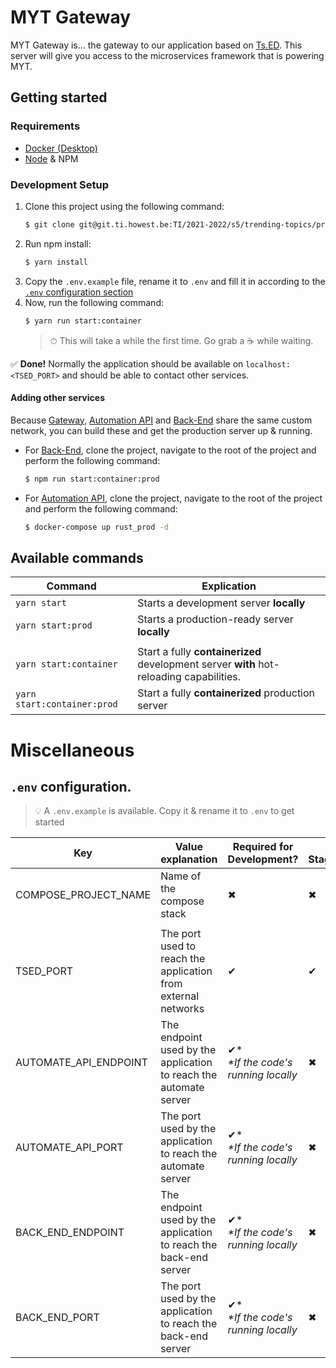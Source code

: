 # MYT Gateway

MYT Gateway is... the gateway to our application based on [Ts.ED](https://tsed.io). This server will give you access to the microservices framework that is powering MYT.

## Getting started
### Requirements
- [Docker (Desktop)](https://www.docker.com/get-started)
- [Node](https://nodejs.org/en/) & NPM

### Development Setup
1. Clone this project using the following command:
   ```bash
   $ git clone git@git.ti.howest.be:TI/2021-2022/s5/trending-topics/projects/hybrid-work1/gateway.git
   ```
2. Run npm install:
   ```bash
   $ yarn install
   ```
3. Copy the `.env.example` file, rename it to `.env` and fill it in according to the [`.env` configuration section](#env-configuration-file)
4. Now, run the following command:
   ```bash
   $ yarn run start:container
   ```
   > ⏱ This will take a while the first time. Go grab a ☕ while waiting.

✅ **Done!** Normally the application should be available on `localhost:<TSED_PORT>` and should be able to contact other services.

#### Adding other services
Because [Gateway](https://git.ti.howest.be/TI/2021-2022/s5/trending-topics/projects/hybrid-work1/gateway), [Automation API](https://git.ti.howest.be/TI/2021-2022/s5/trending-topics/projects/hybrid-work1/automateapi) and [Back-End](https://git.ti.howest.be/TI/2021-2022/s5/trending-topics/projects/hybrid-work1/back-end) share the same custom network, you can build these and get the production server up & running.

- For [Back-End](https://git.ti.howest.be/TI/2021-2022/s5/trending-topics/projects/hybrid-work1/back-end), clone the project, navigate to the root of the project and perform the following command:
  ```bash
  $ npm run start:container:prod
  ```
- For [Automation API](https://git.ti.howest.be/TI/2021-2022/s5/trending-topics/projects/hybrid-work1/automateapi), clone the project, navigate to the root of the project and perform the following command:
  ```bash
  $ docker-compose up rust_prod -d
  ```

## Available commands
|Command|Explication|
|---|---|
|`yarn start`|Starts a development server **locally**|
|`yarn start:prod`|Starts a production-ready server **locally**|
|||
|`yarn start:container`|Start a fully **containerized** development server **with** hot-reloading capabilities.|
|`yarn start:container:prod`|Start a fully **containerized** production server|
  

# Miscellaneous
## `.env` configuration.
> :bulb: A `.env.example` is available. Copy it & rename it to `.env` to get started

|Key|Value explanation|Required for Development?|... Staging?|... Production?|Value example|
|---|---|---|---|---|---|
|COMPOSE_PROJECT_NAME|Name of the compose stack|✖|✖|✖|MYT Automate Server|
|||||||
|TSED_PORT|The port used to reach the application from external networks|✔|✔|✔|8080|
|AUTOMATE_API_ENDPOINT|The endpoint used by the application to reach the automate server|✔* </br> *\*If the code's running locally*|✖|✖|localhost|
|AUTOMATE_API_PORT|The port used by the application to reach the automate server|✔* </br> *\*If the code's running locally*|✖|✖|3000|
|BACK_END_ENDPOINT|The endpoint used by the application to reach the back-end server|✔* </br> *\*If the code's running locally*|✖|✖|localhost|
|BACK_END_PORT|The port used by the application to reach the back-end server|✔* </br> *\*If the code's running locally*|✖|✖|8080|

